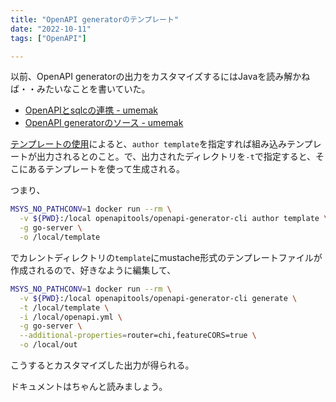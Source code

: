```yaml
---
title: "OpenAPI generatorのテンプレート"
date: "2022-10-11"
tags: ["OpenAPI"]

---
```


以前、OpenAPI generatorの出力をカスタマイズするにはJavaを読み解かねば・・みたいなことを書いていた。

- [OpenAPIとsqlcの連携 - umemak](https://umemak.github.io/blog/posts/2022/08/04_openapi_sqlc/)
- [OpenAPI generatorのソース - umemak](https://umemak.github.io/blog/posts/2022/08/05_openapi_generator_src/)

[テンプレートの使用](https://openapi-generator.tech/docs/templating/)によると、`author template`を指定すれば組み込みテンプレートが出力されるとのこと。で、出力されたディレクトリを`-t`で指定すると、そこにあるテンプレートを使って生成される。

つまり、
```sh
MSYS_NO_PATHCONV=1 docker run --rm \
  -v ${PWD}:/local openapitools/openapi-generator-cli author template \
  -g go-server \
  -o /local/template
```
でカレントディレクトリの`template`にmustache形式のテンプレートファイルが作成されるので、好きなように編集して、
```sh
MSYS_NO_PATHCONV=1 docker run --rm \
  -v ${PWD}:/local openapitools/openapi-generator-cli generate \
  -t /local/template \
  -i /local/openapi.yml \
  -g go-server \
  --additional-properties=router=chi,featureCORS=true \
  -o /local/out
```
こうするとカスタマイズした出力が得られる。

ドキュメントはちゃんと読みましょう。
